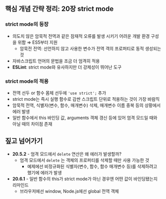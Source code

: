 ## **핵심 개념 간략 정리: 20장 strict mode**

### strict mode의 등장

- 의도치 않은 암묵적 전역과 같은 잠재적 오류를 발생 시키기 어려운 개발 환경 구성을 위함 ⇒ ES5부터 지원
  - 암묵전 전역: 선언하지 않고 사용한 변수가 전역 객의 프로퍼티로 동적 생성되는 것
- 자바스크립트 언어의 문법을 조금 더 엄격히 적용
- **ESLint**: strict mode와 유사하지만 더 강제성이 뛰어난 도구

### strict mode의 적용

- 전역 선두 or 함수 몸체 선두에 `'use strict';` 추가
- strict mode는 즉시 실행 함수로 감싼 스크립트 단위로 적용하는 것이 가장 바람직
- 암묵적 전역, 식별자(변수, 함수, 매개변수) 삭제, 매개변수 이름 중복 등의 상황에서 에러 발생
- 일반 함수에서 this 바인딩 값, arguments 객체 갱신 등에 있어 엄격 모드일 때와 아닐 때의 차이점 존재

## 짚고 넘어가기

- **20.5.2** - 엄격 모드에서 `delete` 연산은 왜 에러가 발생할까?
  - 엄격 모드에서 `delete` 는 객체의 프로퍼티를 삭제할 때만 사용 가능한 것
    - 예제에선 비정규화된 식별자(변수, 함수, 함수 매개변수 등)를 삭제하려고 했기에 에러가 발생
- **20.6.1** - 일반 함수의 this가 strict mode가 아닌 경우엔 어떤 값이 바인딩됐는지 리마인드
  - 브라우저에선 window, Node.js에선 global 전역 객체
